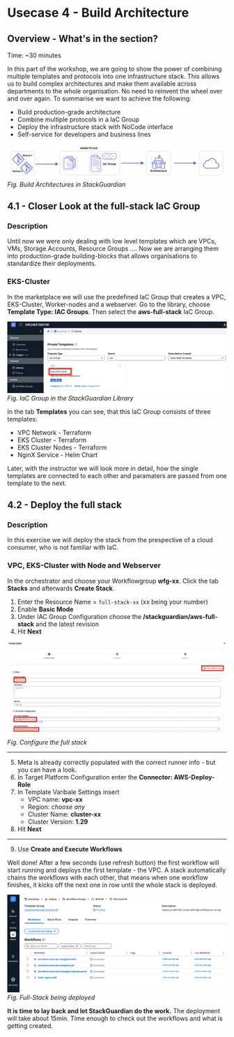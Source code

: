 # Usecase 4 - Build Architecture

## Overview - What's in the section?
Time: ~30 minutes  

In this part of the workshop, we are going to show the power of combining multiple templates and protocols into one infrastructure stack. This allows us to build complex architectures and make them available across departments to the whole organisation. No need to reinvent the wheel over and over again. 
To summarise we want to achieve the following:

* Build production-grade architecture
* Combine multiple protocols in a IaC Group
* Deploy the infrastructure stack with NoCode interface
* Self-service for developers and business lines

![Usecase 4](image/usecase3.png)
_Fig. Build Architectures in StackGuardian_

## 4.1 - Closer Look at the full-stack IaC Group
### Description
Until now we were only dealing with low level templates which are VPCs, VMs, Storage Accounts, Resource Groups .... Now we are arranging them into production-grade building-blocks that allows organisations to standardize their deployments. 

### EKS-Cluster
In the marketplace we will use the predefined IaC Group that creates a VPC, EKS-Cluster, Worker-nodes and a webserver. Go to the library, choose **Template Type: IAC Groups**. Then select the **aws-full-stack** IaC Group. 

![IaC Group](image/aws-full-stack.png)  
_Fig. IaC Group in the StackGuardian Library_   

In the tab **Templates** you can see, that this IaC Group consists of three templates: 
* VPC Network - Terraform
* EKS Cluster - Terraform
* EKS Cluster Nodes - Terraform
* NginX Service - Helm Chart

Later, with the instructor we will look more in detail, how the single templates are connected to each other and paramaters are passed from one template to the next.

## 4.2 - Deploy the full stack 
### Description
In this exercise we will deploy the stack from the prespective of a cloud consumer, who is not familiar with IaC.

### VPC, EKS-Cluster with Node and Webserver
In the orchestrator and choose your Workflowgroup **wfg-xx**.
Click the tab **Stacks** and afterwards **Create Stack**.

1. Enter the Resource Name = ``full-stack-xx`` (xx being your number)
2. Enable **Basic Mode**
3. Under IAC Group Configuration choose the **/stackguardian/aws-full-stack** and the latest revision
4. Hit **Next**

![IaC Group](image/configure-stack.png)  
 _Fig. Configure the full stack_   
 
---
5. Meta is already correctly populated with the correct runner info - but you can have a look.
6. In Target Platform Configuration enter the **Connector: AWS-Deploy-Role**
7. In Template Varibale Settings insert
   * VPC name: **vpc-xx**
   * Region: _choose any_
   * Cluster Name: **cluster-xx**
   * Cluster Version: **1.29**
8. Hit **Next**

---

9. Use **Create and Execute Workflows**

Well done! After a few seconds (use refresh button) the first workflow will start running and deploys the first template - the VPC. 
A stack automatically chains the workflows with each other, that means when one workflow finishes, it kicks off the next one in row until the whole stack is deployed. 

![Stack Deploy](image/full-stack-deploy.png)
_Fig. Full-Stack being deployed_


**It is time to lay back and let StackGuardian do the work.**
The deployment will take about 15min. Time enough to check out the workflows and what is getting created.
